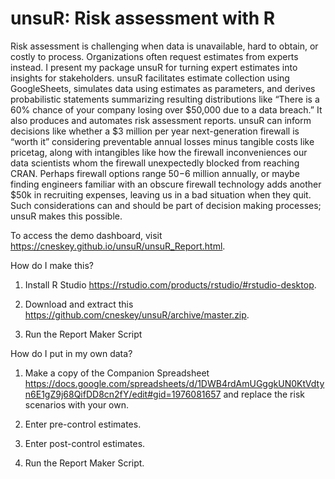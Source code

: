 # unsuR: Risk assessment with R

Risk assessment is challenging when data is unavailable, hard to obtain, or costly to process. Organizations often request estimates from experts instead. I present my package unsuR for turning expert estimates into insights for stakeholders. unsuR facilitates estimate collection using GoogleSheets, simulates data using estimates as parameters, and derives probabilistic statements summarizing resulting distributions like “There is a 60% chance of your company losing over $50,000 due to a data breach.” It also produces and automates risk assessment reports. unsuR can inform decisions like whether a $3 million per year next-generation firewall is “worth it” considering preventable annual losses minus tangible costs like pricetag, along with intangibles like how the firewall inconveniences our data scientists whom the firewall unexpectedly blocked from reaching CRAN. Perhaps firewall options range $50-$6 million annually, or maybe finding engineers familiar with an obscure firewall technology adds another $50k in recruiting expenses, leaving us in a bad situation when they quit. Such considerations can and should be part of decision making processes; unsuR makes this possible.

To access the demo dashboard, visit https://cneskey.github.io/unsuR/unsuR_Report.html.

How do I make this?
1. Install R Studio https://rstudio.com/products/rstudio/#rstudio-desktop.

2. Download and extract this https://github.com/cneskey/unsuR/archive/master.zip.

3. Run the Report Maker Script

How do I put in my own data?

1. Make a copy of the Companion Spreadsheet https://docs.google.com/spreadsheets/d/1DWB4rdAmUGggkUN0KtVdtyn6E1gZ9j68QifDD8cn2fY/edit#gid=1976081657 and replace the risk scenarios with your own.

3. Enter pre-control estimates.

4. Enter post-control estimates.

5. Run the Report Maker Script.
